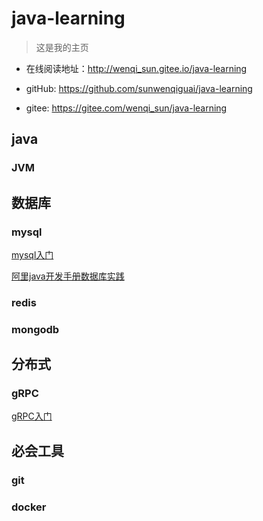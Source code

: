 # java-learning

> 这是我的主页

+ 在线阅读地址：http://wenqi_sun.gitee.io/java-learning

+ gitHub: https://github.com/sunwenqiguai/java-learning

+ gitee: https://gitee.com/wenqi_sun/java-learning

  

## java



### JVM



## 数据库

### mysql

[mysql入门](docs/db/mysql/mysql.md)

[阿里java开发手册数据库实践](docs/db/mysql/阿里java开发手册数据库实践.md)

### redis



### mongodb



## 分布式

### gRPC

[gRPC入门](docs/分布式/gRPC/gRPC入门.md)



## 必会工具

### git



### docker